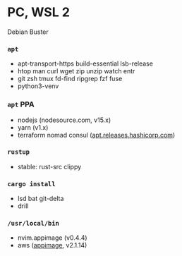 PC, WSL 2
========
Debian Buster

### `apt`
- apt-transport-https build-essential lsb-release
- htop man curl wget zip unzip watch entr
- git zsh tmux fd-find ripgrep fzf fuse
- python3-venv

### `apt` PPA
- nodejs (nodesource.com, v15.x)
- yarn (v1.x)
- terraform nomad consul ([apt.releases.hashicorp.com](https://www.terraform.io/docs/cli/install/apt.html))

### `rustup`
- stable: rust-src clippy

### `cargo install`
- lsd bat git-delta
- drill

### `/usr/local/bin`
- nvim.appimage (v0.4.4)
- aws ([appimage](https://github.com/simnalamburt/awscliv2.appimage/), v2.1.14) 
